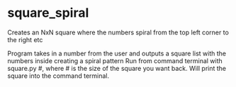 # square_spiral
Creates an NxN square where the numbers spiral from the top left corner to the right etc

Program takes in a number from the user and outputs a square list with the numbers inside creating a spiral pattern
Run from command terminal with square.py #, where # is the size of the square you want back. Will print the square into the command terminal.
